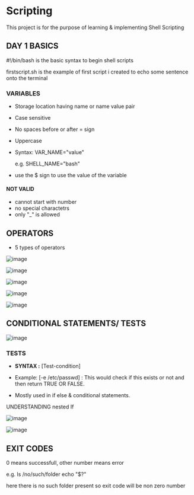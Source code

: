 # Scripting
This project is for the purpose of learning &amp; implementing Shell Scripting


## DAY 1 BASICS

#!/bin/bash is the basic syntax to begin shell scripts

firstscript.sh is the example of first script i created to echo some sentence onto the terminal

### VARIABLES 

- Storage location having name or name value pair
- Case sensitive
- No spaces before or after = sign
- Uppercase
- Syntax:
    VAR_NAME="value"

    e.g. SHELL_NAME="bash"

- use the $ sign to use the value of the variable

#### NOT VALID
- cannot start with number
- no special charactetrs
- only "_" is allowed



## OPERATORS

- 5 types of operators

![image](https://user-images.githubusercontent.com/65087388/168475721-476101d6-6308-47c4-9503-2e60e5700f44.png)

![image](https://user-images.githubusercontent.com/65087388/168475757-bc051c83-4a87-40f6-8e55-e07052ca92df.png)

![image](https://user-images.githubusercontent.com/65087388/168475841-08bf3623-24dc-414a-8354-056d0f6a2f2f.png)

![image](https://user-images.githubusercontent.com/65087388/168475919-2403699d-5a25-4ac1-9bee-e6d4c728d9ae.png)


![image](https://user-images.githubusercontent.com/65087388/168475965-846bee95-41a5-4dca-a494-1058a38076b5.png)


## CONDITIONAL STATEMENTS/ TESTS

![image](https://user-images.githubusercontent.com/65087388/168476075-b9e7c707-9c9e-4ea2-847f-cf915d5e841f.png)



### TESTS

- **SYNTAX :** [Test-condition]

- Example: 
[-e /etc/passwd] : This would check if this exists or not and then return TRUE OR FALSE.

- Mostly used in if else & conditional statements.

UNDERSTANDING nested If

![image](https://user-images.githubusercontent.com/65087388/168476329-37317150-c498-4366-9ffa-9e88ca9678dc.png)

![image](https://user-images.githubusercontent.com/65087388/168476381-51cd06c4-4c88-4ce7-99bf-738665ebd9fd.png)



## EXIT CODES

 0 means successfull, other number means error
 
e.g. ls /no/such/folder
echo "$?"

here there is no such folder present so exit code will be non zero number








